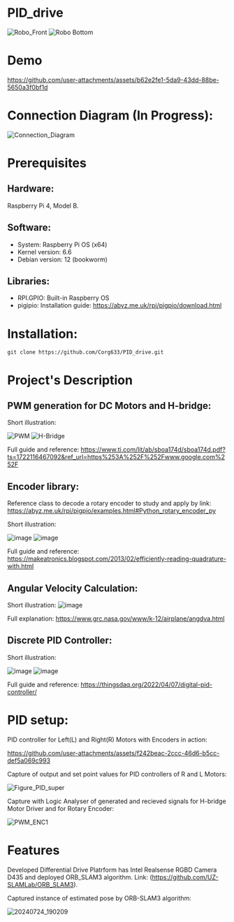 # PID_drive

![Robo_Front](https://github.com/user-attachments/assets/52f3b3ae-5d63-4fe7-8bdf-2ac3f340e6e3)
![Robo  Bottom](https://github.com/user-attachments/assets/04a866a4-0878-4873-90f9-9dcf58015cdf)

# Demo

https://github.com/user-attachments/assets/b62e2fe1-5da9-43dd-88be-5650a3f0bf1d

# Connection Diagram (In Progress):
![Connection_Diagram](https://github.com/user-attachments/assets/73c06f6d-6ea0-4a98-9926-3a154d0e6648)

# Prerequisites

## Hardware:
Raspberry Pi 4, Model B.

## Software: 
- System: Raspberry Pi OS (x64)
- Kernel version: 6.6
- Debian version: 12 (bookworm)

## Libraries: 
- RPI.GPIO: Built-in Raspberry OS
- pigipio: Installation guide: https://abyz.me.uk/rpi/pigpio/download.html

# Installation:
    git clone https://github.com/Corg633/PID_drive.git

# Project's Description

## PWM generation for DC Motors and H-bridge:
Short illustration:

![PWM](https://github.com/user-attachments/assets/79de7099-89f4-40e8-a52f-758783681433)
![H-Bridge](https://github.com/user-attachments/assets/fbc32892-c1a1-4aa0-9e53-eeb5e9573acc)

Full guide and reference: https://www.ti.com/lit/ab/sboa174d/sboa174d.pdf?ts=1722116467092&ref_url=https%253A%252F%252Fwww.google.com%252F

## Encoder library:
Reference class to decode a rotary encoder to study and apply by link: https://abyz.me.uk/rpi/pigpio/examples.html#Python_rotary_encoder_py

Short illustration:

![image](https://github.com/user-attachments/assets/e659ba3d-a50c-469e-a44c-fd256334c0c4)
![image](https://github.com/user-attachments/assets/2cb119a8-9744-4f25-8f23-18c501162912)

Full guide and reference: https://makeatronics.blogspot.com/2013/02/efficiently-reading-quadrature-with.html

## Angular Velocity Calculation:

Short illustration:
![image](https://github.com/user-attachments/assets/580b07ae-5889-4973-b4eb-bbcfefefd93d)

Full explanation: https://www.grc.nasa.gov/www/k-12/airplane/angdva.html

## Discrete PID Controller:

Short illustration:

![image](https://github.com/user-attachments/assets/dfed391a-526c-4ca1-93dc-b75aec72bf32)
![image](https://github.com/user-attachments/assets/ac2e8bde-1106-4c49-9cf5-b49e1c3558a7)

Full guide and reference: https://thingsdaq.org/2022/04/07/digital-pid-controller/

# PID setup:

PID controller for Left(L) and Right(R) Motors with Encoders in action:

https://github.com/user-attachments/assets/f242beac-2ccc-46d6-b5cc-def5a069c993

Capture of output and set point values for PID controllers of R and L Motors:

![Figure_PID_super](https://github.com/user-attachments/assets/19387b4a-a321-4cab-af17-656ab1474b06)

Capture with Logic Analyser of generated and recieved signals for H-bridge Motor Driver and for Rotary Encoder:

![PWM_ENC1](https://github.com/user-attachments/assets/895d398e-8ad9-46f9-bad9-733c3b6ee8a6)

# Features
Developed Differential Drive Platrform has Intel Realsense RGBD Camera D435 and deployed ORB_SLAM3 algorithm. Link: (https://github.com/UZ-SLAMLab/ORB_SLAM3).

Captured instance of estimated pose by ORB-SLAM3 algorithm:

![20240724_190209](https://github.com/user-attachments/assets/ae9a795f-8339-4a6a-80f4-2724bda85333)

